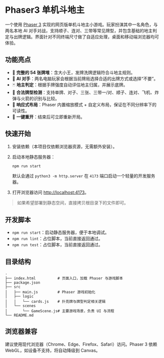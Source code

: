 # Phaser3 单机斗地主

一个使用 [Phaser 3](https://phaser.io/) 实现的网页版单机斗地主小游戏。玩家扮演其中一名角色，与两名本地 AI 对手对战，支持顺子、连对、三带等常见牌型，并包含基础的地主判定与出牌逻辑。界面针对不同终端尺寸做了自适应处理，桌面和移动端浏览器均可体验。

## 功能亮点

- 🎴 **完整的 54 张牌堆**：含大小王，发牌洗牌逻辑符合斗地主规则。
- 🤖 **AI 对手**：两名电脑玩家会根据当前牌局选择合适的出牌方式或选择“不要”。
- 🃏 **地主判定**：根据手牌强度自动评估地主归属，并展示底牌。
- 🧠 **合法牌型检测**：支持单牌、对子、三张、三带一/对、顺子、连对、飞机、炸弹与火箭的识别与比较。
- 📱 **响应式布局**：Phaser 内置缩放模式 + 自定义布局，保证在不同分辨率下的可读性。
- 🔁 **一键重开**：结束后可立即重新开局。

## 快速开始

1. 安装依赖（本项目仅依赖浏览器资源，无需额外安装）。
2. 启动本地静态服务器：

   ```bash
   npm run start
   ```

   默认会通过 `python3 -m http.server` 在 `4173` 端口启动一个轻量的开发服务器。

3. 打开浏览器访问 [http://localhost:4173](http://localhost:4173)。

> 如果希望部署到静态空间，直接拷贝根目录下的文件即可。

## 开发脚本

- `npm run start`：启动静态服务器，便于本地调试。
- `npm run lint`：占位脚本，当前直接返回通过。
- `npm run test`：占位脚本，当前直接返回通过。

## 目录结构

```
.
├── index.html          # 页面入口，加载 Phaser 与游戏脚本
├── package.json
├── src
│   ├── main.js         # Phaser 游戏初始化
│   ├── logic
│   │   └── cards.js    # 扑克牌与牌型判定相关逻辑
│   └── scenes
│       └── GameScene.js# 主要游戏场景，负责 UI 与流程
└── README.md
```

## 浏览器兼容

建议使用现代浏览器（Chrome、Edge、Firefox、Safari）访问。Phaser 3 依赖 WebGL，如设备不支持，将自动降级到 Canvas。
